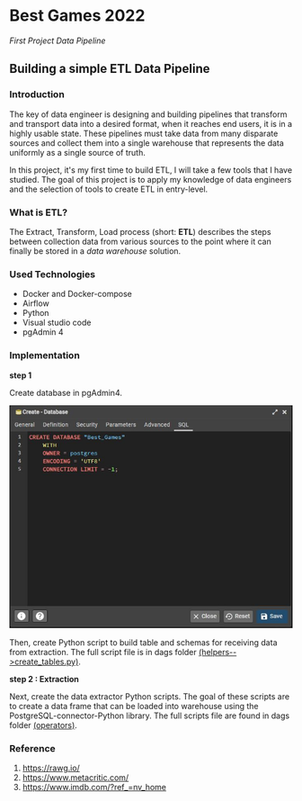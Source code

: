 
# Best Games 2022

*First Project Data Pipeline*

## Building a simple ETL Data Pipeline 

### Introduction 

The key of data engineer is designing and building pipelines that transform and transport data into a desired format, when it reaches end users, it is in a highly usable state. These pipelines must take data from many disparate sources and collect them into a single warehouse that represents the data uniformly as a single source of truth. 

In this project, it's my first time to build ETL, I will take a few tools that I have studied. The goal of this project is to apply my knowledge of data engineers and the selection of tools to create ETL in entry-level.

### What is ETL?

The Extract, Transform, Load process (short: **ETL**) describes the steps between collection data from various sources to the point where it can finally be stored in a *data warehouse* solution.

### Used Technologies
- Docker and Docker-compose
- Airflow
- Python
- Visual studio code 
- pgAdmin 4

### Implementation
**step 1**

Create database in pgAdmin4.

![Create database](https://github.com/Little-BlackCat/best_game_2022/blob/main/Pics/Create%20Database.JPG)

Then, create Python script to build table and schemas for receiving data from extraction. The full script file is in dags folder [(helpers-->create_tables.py)](https://github.com/Little-BlackCat/best_game_2022/blob/main/dags/helpers/create_tables.py).

**step 2 : Extraction**

Next, create the data extractor Python scripts. The goal of these scripts are to create a data frame that can be loaded into warehouse using the PostgreSQL-connector-Python library. The full scripts file are found in dags folder [(operators)](https://github.com/Little-BlackCat/best_game_2022/tree/main/dags). 

### Reference
1. <https://rawg.io/>
2. <https://www.metacritic.com/>
3. <https://www.imdb.com/?ref_=nv_home>

